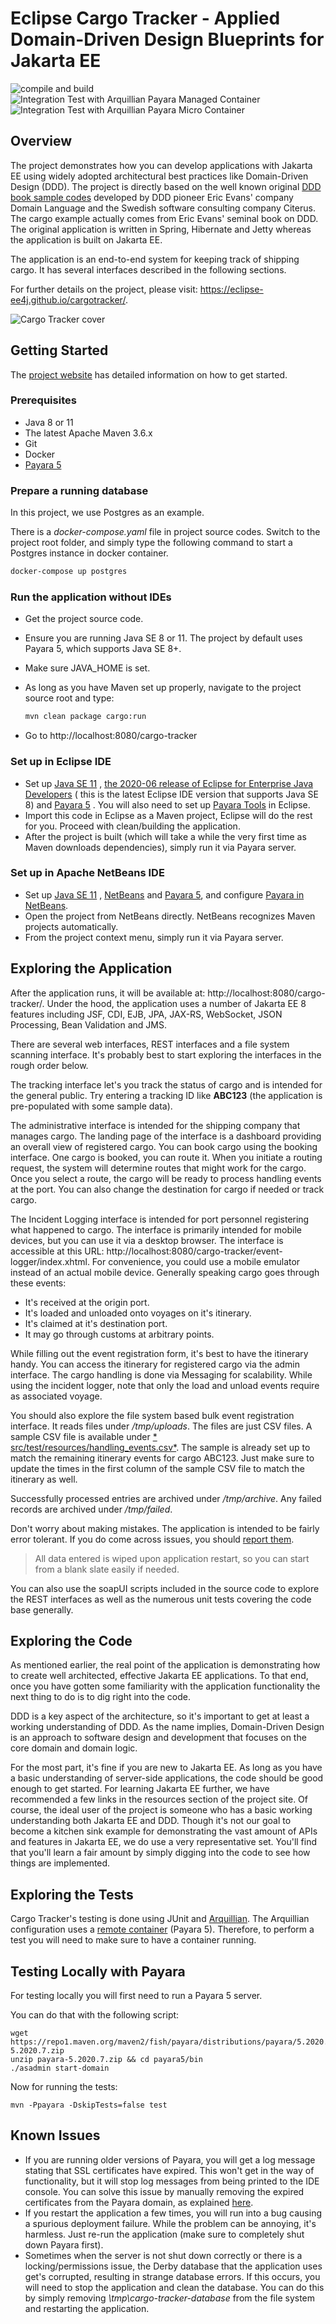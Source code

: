 # Eclipse Cargo Tracker - Applied Domain-Driven Design Blueprints for Jakarta EE

![compile and build](https://github.com/hantsy/cargotracker/workflows/build/badge.svg)
![Integration Test with Arquillian Payara Managed Container](https://github.com/hantsy/cargotracker/workflows/it-with-arq-payara-managed/badge.svg)
![Integration Test with Arquillian Payara Micro Container](https://github.com/hantsy/cargotracker/workflows/it-with-arq-payara-micro/badge.svg)

## Overview

The project demonstrates how you can develop applications with Jakarta EE using widely adopted architectural best
practices like Domain-Driven Design (DDD). The project is directly based on the well known
original [ DDD book sample codes](https://github.com/citerus/dddsample-core) developed by DDD pioneer Eric Evans'
company Domain Language and the Swedish software consulting company Citerus. The cargo example actually comes from Eric
Evans' seminal book on DDD. The original application is written in Spring, Hibernate and Jetty whereas the application
is built on Jakarta EE.

The application is an end-to-end system for keeping track of shipping cargo. It has several interfaces described in the
following sections.

For further details on the project, please visit: https://eclipse-ee4j.github.io/cargotracker/.

![Cargo Tracker cover](cargo_tracker_cover.png)

## Getting Started

The [project website](https://eclipse-ee4j.github.io/cargotracker/) has detailed information on how to get started.

### Prerequisites

* Java 8 or 11
* The latest Apache Maven 3.6.x
* Git
* Docker
* [Payara 5](https://www.payara.fish/downloads/)

### Prepare a running database

In this project, we use Postgres as an example.

There is a *docker-compose.yaml* file in project source codes. Switch to the project root folder, and simply type the
following command to start a Postgres instance in docker container.

```bash
docker-compose up postgres
```

### Run the application without IDEs

* Get the project source code.
* Ensure you are running Java SE 8 or 11. The project by default uses Payara 5, which supports Java SE 8+.
* Make sure JAVA_HOME is set.
* As long as you have Maven set up properly, navigate to the project source root and type:

   ```bash
   mvn clean package cargo:run
   ```
* Go to http://localhost:8080/cargo-tracker

### Set up in Eclipse IDE

* Set up [Java SE 11](https://www.azul.com/downloads/zulu-community/?version=java-11-lts)
  , [the 2020-06 release of Eclipse for Enterprise Java Developers](https://www.eclipse.org/downloads/packages/release/2020-06/r/eclipse-ide-enterprise-java-developers) (
  this is the latest Eclipse IDE version that supports Java SE 8) and [Payara 5](https://www.payara.fish/downloads/) .
  You will also need to set up [Payara Tools](https://marketplace.eclipse.org/content/payara-tools) in Eclipse.
* Import this code in Eclipse as a Maven project, Eclipse will do the rest for you. Proceed with clean/building the
  application.
* After the project is built (which will take a while the very first time as Maven downloads dependencies), simply run
  it via Payara server.

### Set up in Apache NetBeans IDE

* Set up [Java SE 11](https://www.azul.com/downloads/zulu-community/?version=java-11-lts)
  ,  [NetBeans](http://netbeans.apache.org) and  [Payara 5](https://www.payara.fish/downloads/), and
  configure [Payara in NetBeans](https://blog.payara.fish/adding-payara-server-to-netbeans).
* Open the project from NetBeans directly. NetBeans recognizes Maven projects automatically.
* From the project context menu, simply run it via Payara server.

## Exploring the Application

After the application runs, it will be available at:
http://localhost:8080/cargo-tracker/. Under the hood, the application uses a number of Jakarta EE 8 features including
JSF, CDI, EJB, JPA, JAX-RS, WebSocket, JSON Processing, Bean Validation and JMS.

There are several web interfaces, REST interfaces and a file system scanning interface. It's probably best to start
exploring the interfaces in the rough order below.

The tracking interface let's you track the status of cargo and is intended for the general public. Try entering a
tracking ID like **ABC123** (the application is pre-populated with some sample data).

The administrative interface is intended for the shipping company that manages cargo. The landing page of the interface
is a dashboard providing an overall view of registered cargo. You can book cargo using the booking interface. One cargo
is booked, you can route it. When you initiate a routing request, the system will determine routes that might work for
the cargo. Once you select a route, the cargo will be ready to process handling events at the port. You can also change
the destination for cargo if needed or track cargo.

The Incident Logging interface is intended for port personnel registering what happened to cargo. The interface is
primarily intended for mobile devices, but you can use it via a desktop browser. The interface is accessible at this
URL: http://localhost:8080/cargo-tracker/event-logger/index.xhtml. For convenience, you could use a mobile emulator
instead of an actual mobile device. Generally speaking cargo goes through these events:

* It's received at the origin port.
* It's loaded and unloaded onto voyages on it's itinerary.
* It's claimed at it's destination port.
* It may go through customs at arbitrary points.

While filling out the event registration form, it's best to have the itinerary handy. You can access the itinerary for
registered cargo via the admin interface. The cargo handling is done via Messaging for scalability. While using the
incident logger, note that only the load and unload events require as associated voyage.

You should also explore the file system based bulk event registration interface. It reads files under */tmp/uploads*.
The files are just CSV files. A sample CSV file is available under [*
src/test/resources/handling_events.csv*](src/test/resources/handling_events.csv). The sample is already set up to match
the remaining itinerary events for cargo ABC123. Just make sure to update the times in the first column of the sample
CSV file to match the itinerary as well.

Successfully processed entries are archived under */tmp/archive*. Any failed records are archived under */tmp/failed*.

Don't worry about making mistakes. The application is intended to be fairly error tolerant. If you do come across
issues, you should [report them](https://github.com/eclipse-ee4j/cargotracker/issues).

> All data entered is wiped upon application restart, so you can start from a blank slate easily if needed.

You can also use the soapUI scripts included in the source code to explore the REST interfaces as well as the numerous
unit tests covering the code base generally.

## Exploring the Code

As mentioned earlier, the real point of the application is demonstrating how to create well architected, effective
Jakarta EE applications. To that end, once you have gotten some familiarity with the application functionality the next
thing to do is to dig right into the code.

DDD is a key aspect of the architecture, so it's important to get at least a working understanding of DDD. As the name
implies, Domain-Driven Design is an approach to software design and development that focuses on the core domain and
domain logic.

For the most part, it's fine if you are new to Jakarta EE. As long as you have a basic understanding of server-side
applications, the code should be good enough to get started. For learning Jakarta EE further, we have recommended a few
links in the resources section of the project site. Of course, the ideal user of the project is someone who has a basic
working understanding both Jakarta EE and DDD. Though it's not our goal to become a kitchen sink example for
demonstrating the vast amount of APIs and features in Jakarta EE, we do use a very representative set. You'll find that
you'll learn a fair amount by simply digging into the code to see how things are implemented.

## Exploring the Tests

Cargo Tracker's testing is done using JUnit and [Arquillian](http://arquillian.org/). The Arquillian configuration uses
a [remote container](http://arquillian.org/arquillian-core/#_containers) (Payara 5). Therefore, to perform a test you
will need to make sure to have a container running.

## Testing Locally with Payara

For testing locally you will first need to run a Payara 5 server.

You can do that with the following script:

```shell script
wget https://repo1.maven.org/maven2/fish/payara/distributions/payara/5.2020.7/payara-5.2020.7.zip
unzip payara-5.2020.7.zip && cd payara5/bin
./asadmin start-domain
```

Now for running the tests:

```shell script
mvn -Ppayara -DskipTests=false test
```

## Known Issues

* If you are running older versions of Payara, you will get a log message stating that SSL certificates have expired.
  This won't get in the way of functionality, but it will stop log messages from being printed to the IDE console. You
  can solve this issue by manually removing the expired certificates from the Payara domain, as
  explained [here](https://github.com/payara/Payara/issues/3038).
* If you restart the application a few times, you will run into a bug causing a spurious deployment failure. While the
  problem can be annoying, it's harmless. Just re-run the application (make sure to completely shut down Payara first).
* Sometimes when the server is not shut down correctly or there is a locking/permissions issue, the Derby database that
  the application uses get's corrupted, resulting in strange database errors. If this occurs, you will need to stop the
  application and clean the database. You can do this by simply removing *\tmp\cargo-tracker-database* from the file
  system and restarting the application.
